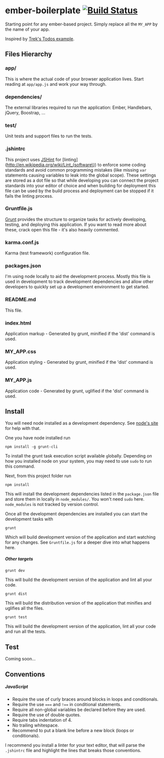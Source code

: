 ember-boilerplate [![Build Status](https://travis-ci.org/remichaignon/ember-boilerplate.png)](https://travis-ci.org/remichaignon/ember-boilerplate)
=================

Starting point for any ember-based project. Simply replace all the `MY_APP` by the name of your app.

Inspired by [Trek's Todos example](https://github.com/trek/ember-todos-with-build-tools-tests-and-other-modern-conveniences).


## Files Hierarchy

### app/
This is where the actual code of your browser application lives. Start reading at `app/app.js` and work your way through.

### dependencies/
The external libraries required to run the application: Ember, Handlebars, jQuery, Boostrap, ...

### test/
Unit tests and support files to run the tests.

### .jshintrc
This project uses [JSHint](http://www.jshint.com/) for [linting](http://en.wikipedia.org/wiki/Lint_(software\)) to enforce some coding standards and avoid common programming mistakes (like missing `var` statements causing variables to leak into the global scope). These settings are stored as a dot file so that while developing you can connect the project standards into your editor of choice and when building for deployment this file can be used by the build process and deployment can be stopped if it fails the linting process.

### Gruntfile.js
[Grunt](http://gruntjs.com/) provides the structure to organize tasks for actively developing, testing, and deploying this application. If you want to read more about these, crack open this file - it's also heavily commented.

### karma.conf.js
Karma (test framework) configuration file.

### packages.json
I'm using node locally to aid the development process. Mostly this file is used in development to track development dependencies and allow other developers to quickly set up a development environment to get started.

### README.md
This file.

### index.html
Application markup - Generated by grunt, minified if the 'dist' command is used.

### MY_APP.css
Application styling - Generated by grunt, minified if the 'dist' command is used.

### MY_APP.js
Application code - Generated by grunt, uglified if the 'dist' command is used.


## Install

You will need node installed as a development dependency. See [node's
site](http://nodejs.org/) for help with that.

One you have node installed run

```shell
npm install -g grunt-cli
```

To install the grunt task execution script available `g`lobally. Depending on how you
installed node on your system, you may need to use `sudo` to run this command.

Next, from this project folder run

```shell
npm install
```

This will install the development dependencies listed in the `package.json` file
and store them in locally in `node_modules/`. You won't need `sudo` here.
`node_modules` is not tracked by version control.

Once all the development dependencies are installed you can start the
development tasks with

```shell
grunt
```

Which will build development version of the application and start watching
for any changes. See `Gruntfile.js` for a deeper dive into what happens here.

##### Other targets

```shell
grunt dev
```

This will build the development version of the application and lint all your code.

```shell
grunt dist
```

This will build the distribution version of the application that minifies and uglifies all the files.

```shell
grunt test
```

This will build the development version of the application, lint all your code and run all the tests.


## Test

Coming soon...


## Conventions

##### JavaScript
* Require the use of curly braces around blocks in loops and conditionals.
* Require the use `===` and `!==` in conditional statements.
* Require all non-global variables be declared before they are used.
* Require the use of double quotes.
* Require tabs indentation of 4.
* No trailing whitespace.
* Recommend to put a blank line before a new block (loops or conditionals).

I recommend you install a linter for your text editor, that will parse the `.jshintrc` file and highlight the lines that breaks those conventions.
